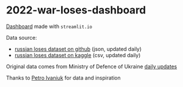 # 2022-war-loses-dashboard

[Dashboard](https://share.streamlit.io/kulturkamp/2022-war-loses-dashboard/russia-loses-dashboard.py) made with `streamlit.io`

Data source:  
- [russian loses dataset on github](https://github.com/PetroIvaniuk/2022-Ukraine-Russia-War-Dataset) (json, updated daily)
- [russian loses dataset on kaggle](https://www.kaggle.com/datasets/piterfm/2022-ukraine-russian-war) (csv, updated daily)

Original data comes from Ministry of Defence of Ukraine [daily updates](https://www.mil.gov.ua/en/)

Thanks to [Petro Ivaniuk](https://github.com/PetroIvaniuk) for data and inspiration
